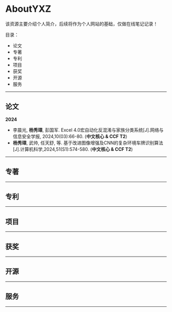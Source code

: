 # AboutYXZ
该资源主要介绍个人简介，后续将作为个人网站的基础，仅做在线笔记记录！

目录：
- 论文
- 专著
- 专利
- 项目
- 获奖
- 开源
- 服务


---

## 论文

**2024**
- 李晨光, **杨秀璋**, 彭国军. Excel 4.0宏自动化反混淆与家族分类系统[J].网络与信息安全学报, 2024,10(03):66-80. (**中文核心 & CCF T2**)
- **杨秀璋**, 武帅, 任天舒, 等. 基于改进图像增强及CNN的复杂环境车牌识别算法[J].计算机科学,2024,51(S1):574-580. (**中文核心 & CCF T2**)

---

## 专著


---

## 专利

---

## 项目

---

## 获奖


---

## 开源

---


## 服务


---

